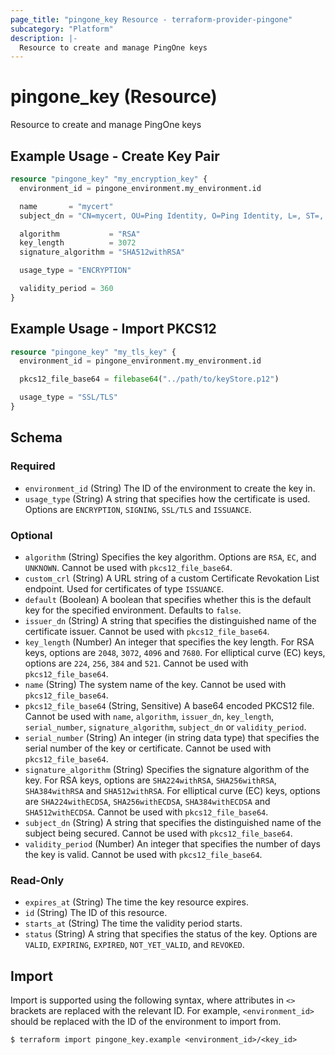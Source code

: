 ```yaml
---
page_title: "pingone_key Resource - terraform-provider-pingone"
subcategory: "Platform"
description: |-
  Resource to create and manage PingOne keys
---
```


# pingone_key (Resource)

Resource to create and manage PingOne keys

## Example Usage - Create Key Pair

```terraform
resource "pingone_key" "my_encryption_key" {
  environment_id = pingone_environment.my_environment.id

  name       = "mycert"
  subject_dn = "CN=mycert, OU=Ping Identity, O=Ping Identity, L=, ST=, C=US"

  algorithm           = "RSA"
  key_length          = 3072
  signature_algorithm = "SHA512withRSA"

  usage_type = "ENCRYPTION"

  validity_period = 360
}
```

## Example Usage - Import PKCS12

```terraform
resource "pingone_key" "my_tls_key" {
  environment_id = pingone_environment.my_environment.id

  pkcs12_file_base64 = filebase64("../path/to/keyStore.p12")

  usage_type = "SSL/TLS"
}
```

<!-- schema generated by tfplugindocs -->
## Schema

### Required

- `environment_id` (String) The ID of the environment to create the key in.
- `usage_type` (String) A string that specifies how the certificate is used. Options are `ENCRYPTION`, `SIGNING`, `SSL/TLS` and `ISSUANCE`.

### Optional

- `algorithm` (String) Specifies the key algorithm. Options are `RSA`, `EC`, and `UNKNOWN`.  Cannot be used with `pkcs12_file_base64`.
- `custom_crl` (String) A URL string of a custom Certificate Revokation List endpoint.  Used for certificates of type `ISSUANCE`.
- `default` (Boolean) A boolean that specifies whether this is the default key for the specified environment. Defaults to `false`.
- `issuer_dn` (String) A string that specifies the distinguished name of the certificate issuer.  Cannot be used with `pkcs12_file_base64`.
- `key_length` (Number) An integer that specifies the key length. For RSA keys, options are `2048`, `3072`, `4096` and `7680`. For elliptical curve (EC) keys, options are `224`, `256`, `384` and `521`.  Cannot be used with `pkcs12_file_base64`.
- `name` (String) The system name of the key.  Cannot be used with `pkcs12_file_base64`.
- `pkcs12_file_base64` (String, Sensitive) A base64 encoded PKCS12 file.  Cannot be used with `name`, `algorithm`, `issuer_dn`, `key_length`, `serial_number`, `signature_algorithm`, `subject_dn` or `validity_period`.
- `serial_number` (String) An integer (in string data type) that specifies the serial number of the key or certificate.  Cannot be used with `pkcs12_file_base64`.
- `signature_algorithm` (String) Specifies the signature algorithm of the key. For RSA keys, options are `SHA224withRSA`, `SHA256withRSA`, `SHA384withRSA` and `SHA512withRSA`. For elliptical curve (EC) keys, options are `SHA224withECDSA`, `SHA256withECDSA`, `SHA384withECDSA` and `SHA512withECDSA`.  Cannot be used with `pkcs12_file_base64`.
- `subject_dn` (String) A string that specifies the distinguished name of the subject being secured.  Cannot be used with `pkcs12_file_base64`.
- `validity_period` (Number) An integer that specifies the number of days the key is valid.  Cannot be used with `pkcs12_file_base64`.

### Read-Only

- `expires_at` (String) The time the key resource expires.
- `id` (String) The ID of this resource.
- `starts_at` (String) The time the validity period starts.
- `status` (String) A string that specifies the status of the key. Options are `VALID`, `EXPIRING`, `EXPIRED`, `NOT_YET_VALID`, and `REVOKED`.

## Import

Import is supported using the following syntax, where attributes in `<>` brackets are replaced with the relevant ID.  For example, `<environment_id>` should be replaced with the ID of the environment to import from.

```shell
$ terraform import pingone_key.example <environment_id>/<key_id>
```
